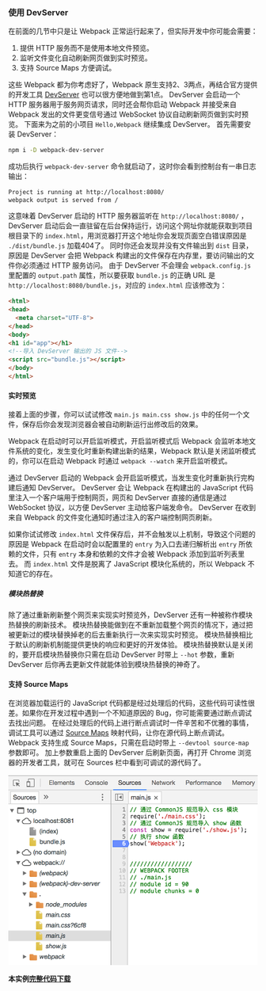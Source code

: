 ### 使用 DevServer
在前面的几节中只是让 Webpack 正常运行起来了，但实际开发中你可能会需要：
1. 提供 HTTP 服务而不是使用本地文件预览。
2. 监听文件变化自动刷新网页做到实时预览。
3. 支持 Source Maps 方便调试。

这些 Webpack 都为你考虑好了，Webpack 原生支持2、3两点，再结合官方提供的开发工具 [DevServer](https://webpack.js.org/configuration/dev-server/) 也可以很方便地做到第1点。
DevServer 会启动一个 HTTP 服务器用于服务网页请求，同时还会帮你启动 Webpack 并接受来自 Webpack 发出的文件更变信号通过 WebSocket 协议自动刷新网页做到实时预览。
下面来为之前的小项目 `Hello,Webpack` 继续集成 DevServer。
首先需要安装 DevServer：
```bash
npm i -D webpack-dev-server
```
成功后执行 `webpack-dev-server` 命令就启动了，这时你会看到控制台有一串日志输出：
```
Project is running at http://localhost:8080/
webpack output is served from /
```
这意味着 DevServer 启动的 HTTP 服务器监听在 `http://localhost:8080/` ，DevServer 启动后会一直驻留在后台保持运行，访问这个网址你就能获取到项目根目录下的 `index.html`，用浏览器打开这个地址你会发现页面空白错误原因是 `./dist/bundle.js` 加载404了。
同时你还会发现并没有文件输出到 `dist` 目录，原因是 DevServer 会把 Webpack 构建出的文件保存在内存里，要访问输出的文件你必须通过 HTTP 服务访问。
由于 DevServer 不会理会 `webpack.config.js` 里配置的 `output.path` 属性，所以要获取 `bundle.js` 的正确 URL 是 `http://localhost:8080/bundle.js`，对应的 `index.html` 应该修改为：
```html
<html>
<head>
  <meta charset="UTF-8">
</head>
<body>
<h1 id="app"></h1>
<!--导入 DevServer 输出的 JS 文件-->
<script src="bundle.js"></script>
</body>
</html>
```

#### 实时预览
接着上面的步骤，你可以试试修改 `main.js main.css show.js` 中的任何一个文件，保存后你会发现浏览器会被自动刷新运行出修改后的效果。

Webpack 在启动时可以开启监听模式，开启监听模式后 Webpack 会监听本地文件系统的变化，发生变化时重新构建出新的结果，Webpack 默认是关闭监听模式的，你可以在启动 Webpack 时通过 `webpack --watch` 来开启监听模式。

通过 DevServer 启动的 Webpack 会开启监听模式，当发生变化时重新执行完构建后通知 DevServer。
DevServer 会让 Webpack 在构建出的 JavaScript 代码里注入一个客户端用于控制网页，网页和 DevServer 直接的通信是通过 WebSocket 协议，以方便 DevServer 主动给客户端发命令。
DevServer 在收到来自 Webpack 的文件变化通知时通过注入的客户端控制网页刷新。

如果你试试修改 `index.html` 文件保存后，并不会触发以上机制，导致这个问题的原因是 Webpack 在启动时会以配置里的 `entry` 为入口去递归解析出 `entry` 所依赖的文件，只有 `entry` 本身和依赖的文件才会被 Webpack 添加到监听列表里去。
而 `index.html` 文件是脱离了 JavaScript 模块化系统的，所以 Webpack 不知道它的存在。

##### 模块热替换
除了通过重新刷新整个网页来实现实时预览外，DevServer 还有一种被称作模块热替换的刷新技术。
模块热替换能做到在不重新加载整个网页的情况下，通过把被更新过的模块替换掉老的后去重新执行一次来实现实时预览。
模块热替换相比于默认的刷新机制能提供更快的响应和更好的开发体验。
模块热替换默认是关闭的，要开启模块热替换你只需在启动 DevServer 时带上 `--hot` 参数，重新 DevServer 后你再去更新文件就能体验到模块热替换的神奇了。

#### 支持 Source Maps
在浏览器加载运行的 JavaScript 代码都是经过处理后的代码，这些代码可读性很差。如果你在开发过程中遇到一个不知道原因的 Bug，你可能需要通过断点调试去找出问题。
在经过处理后的代码上进行断点调试时一件辛苦和不优雅的事情，调试工具可以通过 [Source Maps](https://www.html5rocks.com/en/tutorials/developertools/sourcemaps/) 映射代码，让你在源代码上断点调试。
Webpack 支持生成 Source Maps，只需在启动时带上 `--devtool source-map` 参数即可。
加上参数重启上面的 DevServer 后刷新页面，再打开 Chrome 浏览器的开发者工具，就可在 Sources 栏中看到可调试的源代码了。

<p align="center">
  <img src="img/source-map.png" alt="source-map" width="600px"/>
</p>

**本实例[完整代码下载](https://github.com/gwuhaolin/dive-into-webpack/tree/master/codes/1.6使用DevServer)**
